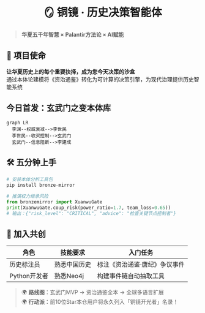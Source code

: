 # <div align="center"> 🪞 铜镜 · 历史决策智能体</div>
> **华夏五千年智慧 × Palantir方法论 × AI赋能**

## 🚀 项目使命
**让华夏历史上的每个重要抉择，成为您今天决策的沙盒**  
通过本体论建模将《资治通鉴》转化为可计算的决策引擎，为现代治理提供历史智能系统

## 今日首发：玄武门之变本体库
```mermaid
graph LR
  李渊--权威衰减-->李世民
  李世民--收买控制-->玄武门
  玄武门--信息阻断-->李建成
```

## 🛠️ 五分钟上手
```python
# 安装本体分析工具包
pip install bronze-mirror

# 推演权力继承风险
from bronzemirror import XuanwuGate
print(XuanwuGate.coup_risk(power_ratio=1.7, team_loss=0.65))
# 输出：{"risk_level": "CRITICAL", "advice": "检查关键节点控制者"}
```

## 👥 加入共创
| 角色           | 技能要求                 | 入门任务                     |
|----------------|------------------------|----------------------------|
| 历史标注员     | 熟悉中国历史            | 标注《资治通鉴·唐纪》争议事件 |
| Python开发者   | 熟悉Neo4j              | 构建事件链自动抽取工具        |

> 🌍 **路线图**：玄武门MVP → 资治通鉴全本 → 全球多语言扩展  
> 🌍 **行动派**：前10位Star本仓用户将永久列入「铜镜开光者」名录！
